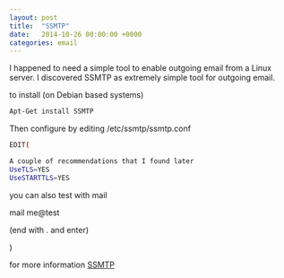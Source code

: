 ```yaml
---
layout: post
title:  "SSMTP"
date:   2014-10-26 00:00:00 +0000
categories: email
---
```



I happened to need a simple tool to enable outgoing email from a Linux server.
I discovered SSMTP as extremely simple tool for outgoing email.

to install (on Debian based systems)

``` sh
Apt-Get install SSMTP
```

Then configure by editing /etc/ssmtp/ssmtp.conf


``` sh
EDIT(

A couple of recommendations that I found later
UseTLS=YES
UseSTARTTLS=YES
```
 

you can also test with mail

mail me@test

(end with . and enter)

)

for more information [SSMTP](https://wiki.debian.org/sSMTP)
